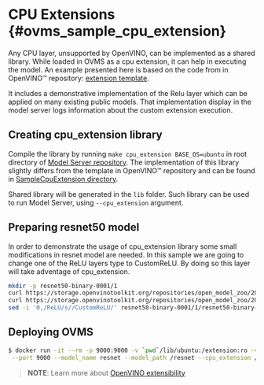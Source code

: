 # CPU Extensions {#ovms_sample_cpu_extension}

Any CPU layer, unsupported by OpenVINO, can be implemented as a shared library. While loaded in OVMS as a cpu extension, it can help in executing the model. An example presented here is based on the code from in OpenVINO™ repository: [extension template](https://github.com/openvinotoolkit/openvino/tree/master/docs/template_extension/new).

It includes a demonstrative implementation of the Relu layer which can be applied on many existing
public models. That implementation display in the model server logs information about the 
custom extension execution.

## Creating cpu_extension library

Compile the library by running `make cpu_extension BASE_OS=ubuntu` in root directory of [Model Server repository](https://github.com/openvinotoolkit/model_server/tree/develop). The implementation of this library slightly differs from the template in OpenVINO™ repository and can be found in [SampleCpuExtension directory](https://github.com/openvinotoolkit/model_server/tree/releases/2022/1/src/example/SampleCpuExtension).

Shared library will be generated in the `lib` folder. Such library can be used to run Model Server, using `--cpu_extension` argument.

## Preparing resnet50 model

In order to demonstrate the usage of cpu_extension library some small modifications in resnet model are needed.
In this sample we are going to change one of the ReLU layers type to CustomReLU.
By doing so this layer will take adventage of cpu_extension.

```bash
mkdir -p resnet50-binary-0001/1
curl https://storage.openvinotoolkit.org/repositories/open_model_zoo/2022.1/models_bin/2/resnet50-binary-0001/FP32-INT1/resnet50-binary-0001.xml -o resnet50-binary-0001/1/resnet50-binary-0001.xml
curl https://storage.openvinotoolkit.org/repositories/open_model_zoo/2022.1/models_bin/2/resnet50-binary-0001/FP32-INT1/resnet50-binary-0001.bin -o resnet50-binary-0001/1/resnet50-binary-0001.bin
sed -i '0,/ReLU/s//CustomReLU/' resnet50-binary-0001/1/resnet50-binary-0001.xml
```

## Deploying OVMS

```bash
$ docker run -it --rm -p 9000:9000 -v `pwd`/lib/ubuntu:/extension:ro -v `pwd`/resnet50-binary-0001:/resnet openvino/model_server \
 --port 9000 --model_name resnet --model_path /resnet --cpu_extension /extension/libcustom_relu_cpu_extension.so
```

> **NOTE**: Learn more about [OpenVINO extensibility](https://docs.openvino.ai/2022.2/openvino_docs_Extensibility_UG_Intro.html) 
